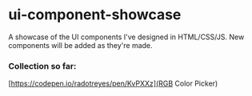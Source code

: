 # ui-component-showcase
A showcase of the UI components I've designed in HTML/CSS/JS. New components will be added as they're made.

### Collection so far:
[https://codepen.io/radotreyes/pen/KvPXXz](RGB Color Picker)
